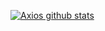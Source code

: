 <!--
**AxiosCros/AxiosCros** is a ✨ _special_ ✨ repository because its `README.md` (this file) appears on your GitHub profile.

Here are some ideas to get you started:

- 🔭 I’m currently working on ...
- 🌱 I’m currently learning ...
- 👯 I’m looking to collaborate on ...
- 🤔 I’m looking for help with ...
- 💬 Ask me about ...
- 📫 How to reach me: ...
- 😄 Pronouns: ...
- ⚡ Fun fact: ...
-->

[![Axios github stats](https://github-readme-stats.vercel.app/api?username=AxiosCros&show_icons=true&theme=radical&hide=issues&&title_color=fff&icon_color=79ff97&text_color=9f9f9f&bg_color=151515)](https://github.com/AxiosCros)
